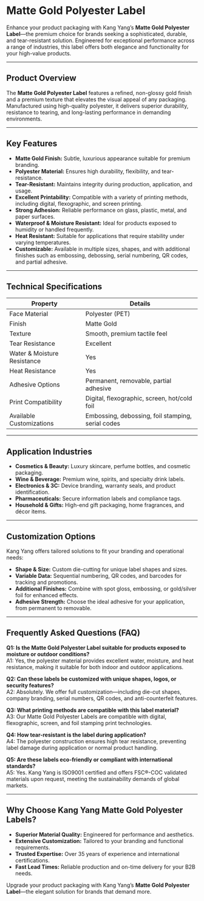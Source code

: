 # Matte Gold Polyester Label

Enhance your product packaging with Kang Yang’s **Matte Gold Polyester Label**—the premium choice for brands seeking a sophisticated, durable, and tear-resistant solution. Engineered for exceptional performance across a range of industries, this label offers both elegance and functionality for your high-value products.

---

## Product Overview

The **Matte Gold Polyester Label** features a refined, non-glossy gold finish and a premium texture that elevates the visual appeal of any packaging. Manufactured using high-quality polyester, it delivers superior durability, resistance to tearing, and long-lasting performance in demanding environments.

---

## Key Features

- **Matte Gold Finish:** Subtle, luxurious appearance suitable for premium branding.
- **Polyester Material:** Ensures high durability, flexibility, and tear-resistance.
- **Tear-Resistant:** Maintains integrity during production, application, and usage.
- **Excellent Printability:** Compatible with a variety of printing methods, including digital, flexographic, and screen printing.
- **Strong Adhesion:** Reliable performance on glass, plastic, metal, and paper surfaces.
- **Waterproof & Moisture Resistant:** Ideal for products exposed to humidity or handled frequently.
- **Heat Resistant:** Suitable for applications that require stability under varying temperatures.
- **Customizable:** Available in multiple sizes, shapes, and with additional finishes such as embossing, debossing, serial numbering, QR codes, and partial adhesive.

---

## Technical Specifications

| Property                    | Details                                            |
|-----------------------------|---------------------------------------------------|
| Face Material               | Polyester (PET)                                   |
| Finish                      | Matte Gold                                        |
| Texture                     | Smooth, premium tactile feel                      |
| Tear Resistance             | Excellent                                         |
| Water & Moisture Resistance | Yes                                               |
| Heat Resistance             | Yes                                               |
| Adhesive Options            | Permanent, removable, partial adhesive            |
| Print Compatibility         | Digital, flexographic, screen, hot/cold foil      |
| Available Customizations    | Embossing, debossing, foil stamping, serial codes |

---

## Application Industries

- **Cosmetics & Beauty:** Luxury skincare, perfume bottles, and cosmetic packaging.
- **Wine & Beverage:** Premium wine, spirits, and specialty drink labels.
- **Electronics & 3C:** Device branding, warranty seals, and product identification.
- **Pharmaceuticals:** Secure information labels and compliance tags.
- **Household & Gifts:** High-end gift packaging, home fragrances, and décor items.

---

## Customization Options

Kang Yang offers tailored solutions to fit your branding and operational needs:
- **Shape & Size:** Custom die-cutting for unique label shapes and sizes.
- **Variable Data:** Sequential numbering, QR codes, and barcodes for tracking and promotions.
- **Additional Finishes:** Combine with spot gloss, embossing, or gold/silver foil for enhanced effects.
- **Adhesive Strength:** Choose the ideal adhesive for your application, from permanent to removable.

---

## Frequently Asked Questions (FAQ)

**Q1: Is the Matte Gold Polyester Label suitable for products exposed to moisture or outdoor conditions?**  
A1: Yes, the polyester material provides excellent water, moisture, and heat resistance, making it suitable for both indoor and outdoor applications.

**Q2: Can these labels be customized with unique shapes, logos, or security features?**  
A2: Absolutely. We offer full customization—including die-cut shapes, company branding, serial numbers, QR codes, and anti-counterfeit features.

**Q3: What printing methods are compatible with this label material?**  
A3: Our Matte Gold Polyester Labels are compatible with digital, flexographic, screen, and foil stamping print technologies.

**Q4: How tear-resistant is the label during application?**  
A4: The polyester construction ensures high tear resistance, preventing label damage during application or normal product handling.

**Q5: Are these labels eco-friendly or compliant with international standards?**  
A5: Yes. Kang Yang is ISO9001 certified and offers FSC®-COC validated materials upon request, meeting the sustainability demands of global markets.

---

## Why Choose Kang Yang Matte Gold Polyester Labels?

- **Superior Material Quality:** Engineered for performance and aesthetics.
- **Extensive Customization:** Tailored to your branding and functional requirements.
- **Trusted Expertise:** Over 35 years of experience and international certifications.
- **Fast Lead Times:** Reliable production and on-time delivery for your B2B needs.

Upgrade your product packaging with Kang Yang’s **Matte Gold Polyester Label**—the elegant solution for brands that demand more.